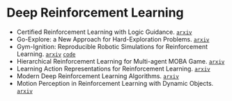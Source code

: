 # Deep Reinforcement Learning

- Certified Reinforcement Learning with Logic Guidance. [`arxiv`](https://arxiv.org/abs/1902.00778)
- Go-Explore: a New Approach for Hard-Exploration Problems. [`arxiv`](https://arxiv.org/abs/1901.10995)
- Gym-Ignition: Reproducible Robotic Simulations for Reinforcement Learning. [`arxiv`](https://arxiv.org/abs/1911.01715) [`code`](https://github.com/robotology/gym-ignition)
- Hierarchical Reinforcement Learning for Multi-agent MOBA Game. [`arxiv`](https://arxiv.org/abs/1901.08004)
- Learning Action Representations for Reinforcement Learning. [`arxiv`](https://arxiv.org/abs/1902.00183)
- Modern Deep Reinforcement Learning Algorithms. [`arxiv`](https://arxiv.org/abs/1906.10025)
- Motion Perception in Reinforcement Learning with Dynamic Objects. [`arxiv`](https://arxiv.org/abs/1901.03162)

